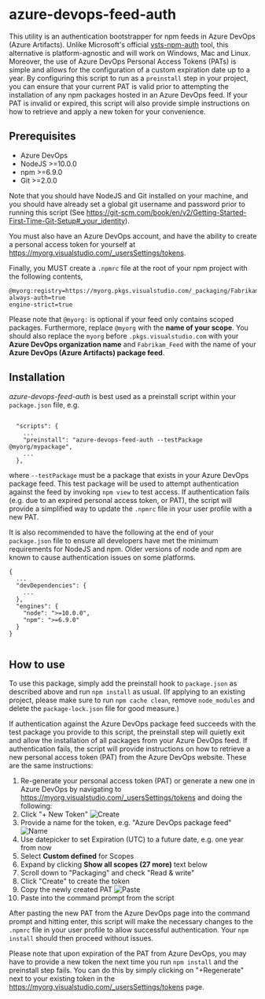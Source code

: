 # azure-devops-feed-auth

This utility is an authentication bootstrapper for npm feeds in Azure DevOps (Azure Artifacts). Unlike Microsoft's official [vsts-npm-auth](https://www.npmjs.com/package/vsts-npm-auth) tool, this alternative is platform-agnostic and will work on Windows, Mac and Linux. Moreover, the use of Azure DevOps Personal Access Tokens (PATs) is simple and allows for the configuration of a custom expiration date up to a year. By configuring this script to run as a `preinstall` step in your project, you can ensure that your current PAT is valid prior to attempting the installation of any npm packages hosted in an Azure DevOps feed. If your PAT is invalid or expired, this script will also provide simple instructions on how to retrieve and apply a new token for your convenience.

## Prerequisites

- Azure DevOps
- NodeJS >=10.0.0
- npm >=6.9.0
- Git >=2.0.0

Note that you should have NodeJS and Git installed on your machine, and you should have already set a global git username and password prior to running this script (See https://git-scm.com/book/en/v2/Getting-Started-First-Time-Git-Setup#_your_identity).

You must also have an Azure DevOps account, and have the ability to create a personal access token for yourself at https://myorg.visualstudio.com/_usersSettings/tokens.

Finally, you MUST create a `.npmrc` file at the root of your npm project with the following contents,

```
@myorg:registry=https://myorg.pkgs.visualstudio.com/_packaging/Fabrikam_Feed/npm/registry/
always-auth=true
engine-strict=true

```

Please note that `@myorg:` is optional if your feed only contains scoped packages. Furthermore, replace `@myorg` with the **name of your scope**. You should also replace the `myorg` before `.pkgs.visualstudio.com` with your **Azure DevOps organization name** and `Fabrikam_Feed` with the name of your **Azure DevOps (Azure Artifacts) package feed**.

## Installation

_azure-devops-feed-auth_ is best used as a preinstall script within your `package.json` file, e.g.

```

  "scripts": {
    ...
    "preinstall": "azure-devops-feed-auth --testPackage @myorg/mypackage",
    ...
  },

```

where `--testPackage` must be a package that exists in your Azure DevOps package feed. This test package will be used to attempt authentication against the feed by invoking `npm view` to test access. If authentication fails (e.g. due to an expired personal access token, or PAT), the script will provide a simplified way to update the `.npmrc` file in your user profile with a new PAT.

It is also recommended to have the following at the end of your `package.json` file to ensure all developers have met the minimum requirements for NodeJS and npm. Older versions of node and npm are known to cause authentication issues on some platforms.

```
{
  ...
  "devDependencies": {
    ...
  },
  "engines": {
    "node": ">=10.0.0",
    "npm": ">=6.9.0"
  }
}


```

## How to use

To use this package, simply add the preinstall hook to `package.json` as described above and run `npm install` as usual. (If applying to an existing project, please make sure to run `npm cache clean`, remove `node_modules` and delete the `package-lock.json` file for good measure.)

If authentication against the Azure DevOps package feed succeeds with the test package you provide to this script, the preinstall step will quietly exit and allow the installation of all packages from your Azure DevOps feed. If authentication fails, the script will provide instructions on how to retrieve a new personal access token (PAT) from the Azure DevOps website. These are the same instructions:

1. Re-generate your personal access token (PAT) or generate a new one in Azure DevOps by navigating to https://myorg.visualstudio.com/_usersSettings/tokens and doing the following:
2. Click "+ New Token"
   ![Create](https://docs.microsoft.com/en-us/azure/devops/repos/git/_shared/_img/add-personal-access-token.png)
3. Provide a name for the token, e.g. "Azure DevOps package feed"
   ![Name](https://docs.microsoft.com/en-us/azure/devops/repos/git/_shared/_img/setup-personal-access-token.png)
4. Use datepicker to set Expiration (UTC) to a future date, e.g. one year from now
5. Select **Custom defined** for Scopes
6. Expand by clicking **Show all scopes (27 more)** text below
7. Scroll down to "Packaging" and check "Read & write"
8. Click "Create" to create the token
9. Copy the newly created PAT
   ![Paste](https://docs.microsoft.com/en-us/azure/devops/repos/git/_shared/_img/create-personal-access-token.png)
10. Paste into the command prompt from the script

After pasting the new PAT from the Azure DevOps page into the command prompt and hitting enter, this script will make the necessary changes to the `.npmrc` file in your user profile to allow successful authentication. Your `npm install` should then proceed without issues.

Please note that upon expiration of the PAT from Azure DevOps, you may have to provide a new token the next time you run `npm install` and the preinstall step fails. You can do this by simply clicking on "+Regenerate" next to your existing token in the https://myorg.visualstudio.com/_usersSettings/tokens page.
